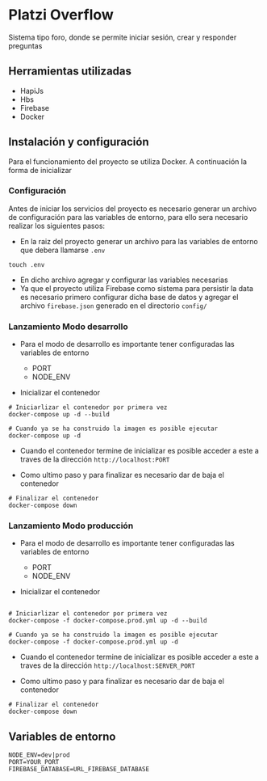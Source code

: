 # Platzi Overflow

Sistema tipo foro, donde se permite iniciar sesión, crear y responder preguntas

## Herramientas utilizadas

- HapiJs
- Hbs
- Firebase
- Docker

## Instalación y configuración

Para el funcionamiento del proyecto se utiliza Docker. A continuación la forma de inicializar

### Configuración

Antes de iniciar los servicios del proyecto es necesario generar un archivo de configuración para las variables de entorno, para ello sera necesario realizar los siguientes pasos:

- En la raiz del proyecto generar un archivo para las variables de entorno que debera llamarse `.env`

```
touch .env
```
- En dicho archivo agregar y configurar las variables necesarias
- Ya que el proyecto utiliza Firebase como sistema para persistir la data es necesario primero configurar dicha base de datos y agregar el archivo `firebase.json` generado en el directorio `config/`

### Lanzamiento Modo desarrollo

- Para el modo de desarrollo es importante tener configuradas las variables de entorno 
  - PORT
  - NODE_ENV

- Inicializar el contenedor

```
# Iniciarlizar el contenedor por primera vez
docker-compose up -d --build

# Cuando ya se ha construido la imagen es posible ejecutar
docker-compose up -d

```
- Cuando el contenedor termine de inicializar es posible acceder a este a traves de la dirección `http://localhost:PORT`

- Como ultimo paso y para finalizar es necesario dar de baja el contenedor

```
# Finalizar el contenedor
docker-compose down
```
### Lanzamiento Modo producción

- Para el modo de desarrollo es importante tener configuradas las variables de entorno 
  - PORT
  - NODE_ENV

- Inicializar el contenedor
```

# Iniciarlizar el contenedor por primera vez
docker-compose -f docker-compose.prod.yml up -d --build

# Cuando ya se ha construido la imagen es posible ejecutar
docker-compose -f docker-compose.prod.yml up -d

```
- Cuando el contenedor termine de inicializar es posible acceder a este a traves de la dirección `http://localhost:SERVER_PORT`

- Como ultimo paso y para finalizar es necesario dar de baja el contenedor

```
# Finalizar el contenedor
docker-compose down
```

## Variables de entorno

```
NODE_ENV=dev|prod
PORT=YOUR_PORT
FIREBASE_DATABASE=URL_FIREBASE_DATABASE
```